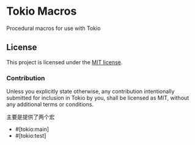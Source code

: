 # Tokio Macros

Procedural macros for use with Tokio

## License

This project is licensed under the [MIT license](LICENSE).

### Contribution

Unless you explicitly state otherwise, any contribution intentionally submitted
for inclusion in Tokio by you, shall be licensed as MIT, without any additional
terms or conditions.

主要是提供了两个宏
+ \#[tokio:main]
+ \#[tokio:test]